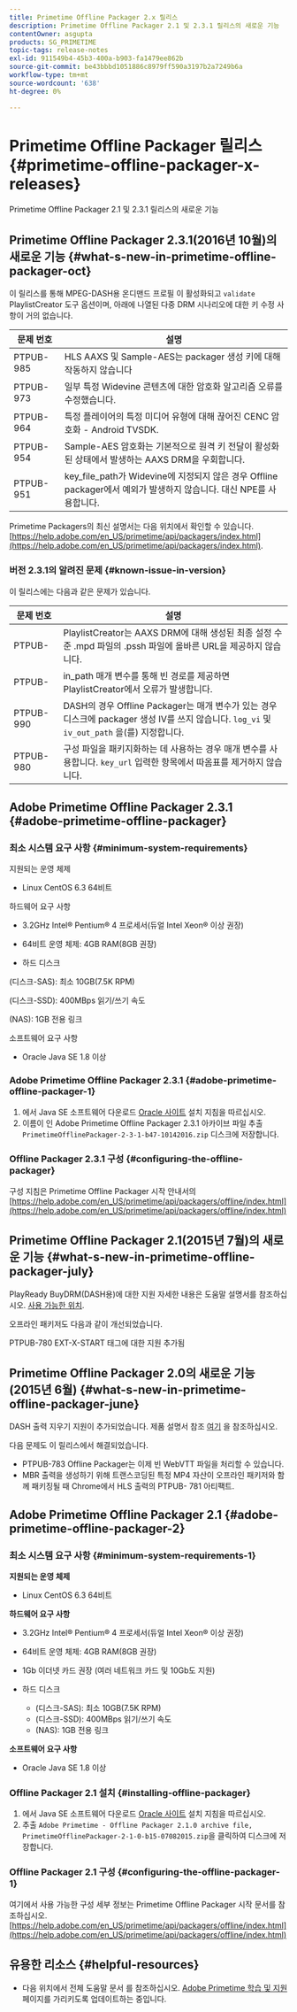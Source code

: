 ```yaml
---
title: Primetime Offline Packager 2.x 릴리스
description: Primetime Offline Packager 2.1 및 2.3.1 릴리스의 새로운 기능
contentOwner: asgupta
products: SG_PRIMETIME
topic-tags: release-notes
exl-id: 911549b4-45b3-400a-b903-fa1479ee862b
source-git-commit: be43bbbd1051886c8979ff590a3197b2a7249b6a
workflow-type: tm+mt
source-wordcount: '638'
ht-degree: 0%

---
```


# Primetime Offline Packager 릴리스 {#primetime-offline-packager-x-releases}

Primetime Offline Packager 2.1 및 2.3.1 릴리스의 새로운 기능

## Primetime Offline Packager 2.3.1(2016년 10월)의 새로운 기능  {#what-s-new-in-primetime-offline-packager-oct}

이 릴리스를 통해 MPEG-DASH용 온디맨드 프로필 이 활성화되고 `validate` PlaylistCreator 도구 옵션이며, 아래에 나열된 다중 DRM 시나리오에 대한 키 수정 사항이 거의 없습니다.

| **문제 번호** | **설명** |
|---|---|
| PTPUB-985 | HLS AAXS 및 Sample-AES는 packager 생성 키에 대해 작동하지 않습니다 |
| PTPUB-973 | 일부 특정 Widevine 콘텐츠에 대한 암호화 알고리즘 오류를 수정했습니다. |
| PTPUB-964 | 특정 플레이어의 특정 미디어 유형에 대해 끊어진 CENC 암호화 - Android TVSDK. |
| PTPUB-954 | Sample-AES 암호화는 기본적으로 원격 키 전달이 활성화된 상태에서 발생하는 AAXS DRM을 우회합니다. |
| PTPUB-951 | key_file_path가 Widevine에 지정되지 않은 경우 Offline packager에서 예외가 발생하지 않습니다. 대신 NPE를 사용합니다. |

Primetime Packagers의 최신 설명서는 다음 위치에서 확인할 수 있습니다. [https://help.adobe.com/en_US/primetime/api/packagers/index.html](https://help.adobe.com/en_US/primetime/api/packagers/index.html).

### 버전 2.3.1의 알려진 문제 {#known-issue-in-version}

이 릴리스에는 다음과 같은 문제가 있습니다.

| **문제 번호** | **설명** |
|---|---|
| PTPUB- | PlaylistCreator는 AAXS DRM에 대해 생성된 최종 설정 수준 .mpd 파일의 .pssh 파일에 올바른 URL을 제공하지 않습니다. |
| PTPUB- | in_path 매개 변수를 통해 빈 경로를 제공하면 PlaylistCreator에서 오류가 발생합니다. |
| PTPUB-990 | DASH의 경우 Offline Packager는 매개 변수가 있는 경우 디스크에 packager 생성 IV를 쓰지 않습니다. `log_vi` 및 `iv_out_path` 을(를) 지정합니다. |
| PTPUB-980 | 구성 파일을 패키지화하는 데 사용하는 경우 매개 변수를 사용합니다. `key_url` 입력한 항목에서 따옴표를 제거하지 않습니다. |

## Adobe Primetime Offline Packager 2.3.1 {#adobe-primetime-offline-packager}

### 최소 시스템 요구 사항 {#minimum-system-requirements}

지원되는 운영 체제

* Linux CentOS 6.3 64비트

하드웨어 요구 사항

* 3.2GHz Intel® Pentium® 4 프로세서(듀얼 Intel Xeon® 이상 권장)

* 64비트 운영 체제: 4GB RAM(8GB 권장)

* 하드 디스크

(디스크-SAS): 최소 10GB(7.5K RPM)

(디스크-SSD): 400MBps 읽기/쓰기 속도

(NAS): 1GB 전용 링크

소프트웨어 요구 사항

* Oracle Java SE 1.8 이상

### Adobe Primetime Offline Packager 2.3.1 {#adobe-primetime-offline-packager-1}

1. 에서 Java SE 소프트웨어 다운로드 [Oracle 사이트](https://www.oracle.com/technetwork/java/javase/downloads/index.html) 설치 지침을 따르십시오.
1. 이름이 인 Adobe Primetime Offline Packager 2.3.1 아카이브 파일 추출 `PrimetimeOfflinePackager-2-3-1-b47-10142016.zip` 디스크에 저장합니다.

### Offline Packager 2.3.1 구성 {#configuring-the-offline-packager}

구성 지침은 Primetime Offline Packager 시작 안내서의 [https://help.adobe.com/en_US/primetime/api/packagers/offline/index.html](https://help.adobe.com/en_US/primetime/api/packagers/offline/index.html)

## Primetime Offline Packager 2.1(2015년 7월)의 새로운 기능 {#what-s-new-in-primetime-offline-packager-july}

PlayReady BuyDRM(DASH용)에 대한 지원 자세한 내용은 도움말 설명서를 참조하십시오. [사용 가능한 위치](https://help.adobe.com/en_US/primetime/api/packagers/offline/index.html).

오프라인 패키저도 다음과 같이 개선되었습니다.

PTPUB-780 EXT-X-START 태그에 대한 지원 추가됨

## Primetime Offline Packager 2.0의 새로운 기능 (2015년 6월) {#what-s-new-in-primetime-offline-packager-june}

DASH 출력 지우기 지원이 추가되었습니다. 제품 설명서 참조 [여기](https://help.adobe.com/en_US/primetime/api/packagers/offline/index.html) 을 참조하십시오.

다음 문제도 이 릴리스에서 해결되었습니다.

* PTPUB-783 Offline Packager는 이제 빈 WebVTT 파일을 처리할 수 있습니다.
* MBR 출력을 생성하기 위해 트랜스코딩된 특정 MP4 자산이 오프라인 패키저와 함께 패키징될 때 Chrome에서 HLS 출력의 PTPUB- 781 아티팩트.

## Adobe Primetime Offline Packager 2.1 {#adobe-primetime-offline-packager-2}

### 최소 시스템 요구 사항 {#minimum-system-requirements-1}

**지원되는 운영 체제**

* Linux CentOS 6.3 64비트

**하드웨어 요구 사항**

* 3.2GHz Intel® Pentium® 4 프로세서(듀얼 Intel Xeon® 이상 권장)

* 64비트 운영 체제: 4GB RAM(8GB 권장)

* 1Gb 이더넷 카드 권장 (여러 네트워크 카드 및 10Gb도 지원)

* 하드 디스크

   * (디스크-SAS): 최소 10GB(7.5K RPM)
   * (디스크-SSD): 400MBps 읽기/쓰기 속도
   * (NAS): 1GB 전용 링크

**소프트웨어 요구 사항**

* Oracle Java SE 1.8 이상

### Offline Packager 2.1 설치 {#installing-offline-packager}

1. 에서 Java SE 소프트웨어 다운로드 [Oracle 사이트](https://www.oracle.com/technetwork/java/javase/downloads/index.html) 설치 지침을 따르십시오.
1. 추출 `Adobe Primetime - Offline Packager 2.1.0 archive file, PrimetimeOfflinePackager-2-1-0-b15-07082015.zip`을 클릭하여 디스크에 저장합니다.

### Offline Packager 2.1 구성 {#configuring-the-offline-packager-1}

여기에서 사용 가능한 구성 세부 정보는 Primetime Offline Packager 시작 문서를 참조하십시오. [https://help.adobe.com/en_US/primetime/api/packagers/offline/index.html](https://help.adobe.com/en_US/primetime/api/packagers/offline/index.html)

## 유용한 리소스 {#helpful-resources}

* 다음 위치에서 전체 도움말 문서 를 참조하십시오. [Adobe Primetime 학습 및 지원](https://helpx.adobe.com/support/primetime.html) 페이지를 가리키도록 업데이트하는 중입니다.
